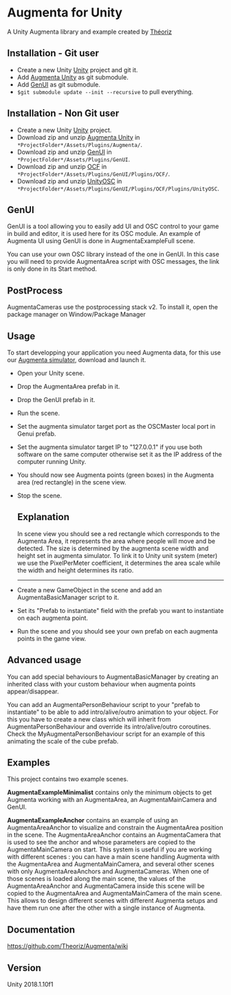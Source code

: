﻿Augmenta for Unity
=======================

A Unity Augmenta library and example created by [Théoriz](http://www.theoriz.com/en/)

Installation - Git user
-------------------------------------

 - Create a new Unity [Unity](https://unity3d.com/fr) project and git it.
 - Add [Augmenta Unity](https://github.com/Theoriz/AugmentaUnity) as git submodule.
 - Add [GenUI](https://github.com/Theoriz/GenUI) as git submodule.
 - `$git submodule update --init --recursive` to pull everything.
 
 Installation - Non Git user
-------------------------------------
- Create a new Unity [Unity](https://unity3d.com/fr) project.
- Download zip and unzip [Augmenta Unity](https://github.com/Theoriz/AugmentaUnity) in `*ProjectFolder*/Assets/Plugins/Augmenta/`.
- Download zip and unzip [GenUI](https://github.com/Theoriz/GenUI) in `*ProjectFolder*/Assets/Plugins/GenUI`.
- Download zip and unzip [OCF](https://github.com/Theoriz/OCF) in `*ProjectFolder*/Assets/Plugins/GenUI/Plugins/OCF/`.
- Download zip and unzip [UnityOSC](https://github.com/Theoriz/UnityOSC) in `*ProjectFolder*/Assets/Plugins/GenUI/Plugins/OCF/Plugins/UnityOSC`.
 
GenUI
-------------------------------------

GenUI is a tool allowing you to easily add UI and OSC control to your game in build and editor, it is used here for its OSC module. An example of Augmenta UI using GenUI is done in AugmentaExampleFull scene.

You can use your own OSC library instead of the one in GenUI. In this case you will need to provide AugmentaArea script with OSC messages, the link is only done in its Start method.

PostProcess
-------------------------------------

AugmentaCameras use the postprocessing stack v2. To install it, open the package manager on Window/Package Manager

Usage
-------------------------------------

To start developping your application you need Augmenta data, for this use our [Augmenta simulator](https://github.com/Theoriz/Augmenta-simulator/releases), download and launch it.

- Open your Unity scene.

- Drop the AugmentaArea prefab in it.

- Drop the GenUI prefab in it.

- Run the scene.

- Set the augmenta simulator target port as the OSCMaster local port in Genui prefab. 

- Set the augmenta simulator target IP to "127.0.0.1" if you use both software on the same computer otherwise set it as the IP address of the computer running Unity.

- You should now see Augmenta points (green boxes) in the Augmenta area (red rectangle) in the scene view.

- Stop the scene.


    Explanation
    -------------------------------------

    In scene view you should see a red rectangle which corresponds to the Augmenta Area, it represents the area where people will move and be detected. The size is determined by the augmenta scene width and height set in augmenta simulator.  To link it to Unity unit system (meter) we use the PixelPerMeter coefficient, it determines the area scale while the width and height determines its ratio.

    -------------------------------------

- Create a new GameObject in the scene and add an AugmentaBasicManager script to it.

- Set its "Prefab to instantiate" field with the prefab you want to instantiate on each augmenta point.

- Run the scene and you should see your own prefab on each augmenta points in the game view.


Advanced usage
-------------------------------------

You can add special behaviours to AugmentaBasicManager by creating an inherited class with your custom behaviour when augmenta points appear/disappear.

You can add an AugmentaPersonBehaviour script to your "prefab to instantiate" to be able to add intro/alive/outro animation to your object. 
For this you have to create a new class which will inherit from AugmentaPersonBehaviour and override its intro/alive/outro coroutines. Check the MyAugmentaPersonBehaviour script for an example of this animating the scale of the cube prefab.

Examples
-------------------------------------

This project contains two example scenes.

**AugmentaExampleMinimalist** contains only the minimum objects to get Augmenta working with an AugmentaArea, an AugmentaMainCamera and GenUI.

**AugmentaExampleAnchor** contains an example of using an AugmentaAreaAnchor to visualize and constrain the AugmentaArea position in the scene. The AugmentaAreaAnchor contains an AugmentaCamera that is used to see the anchor and whose parameters are copied to the AugmentaMainCamera on start. This system is useful if you are working with different scenes : you can have a main scene handling Augmenta with the AugmentaArea and AugmentaMainCamera, and several other scenes with only AugmentaAreaAnchors and AugmentaCameras. When one of those scenes is loaded along the main scene, the values of the AugmentaAreaAnchor and AugmentaCamera inside this scene will be copied to the AugmentaArea and AugmentaMainCamera of the main scene. This allows to design different scenes with different Augmenta setups and have them run one after the other with a single instance of Augmenta.

Documentation
-------------

https://github.com/Theoriz/Augmenta/wiki

Version
-------------

Unity 2018.1.10f1


